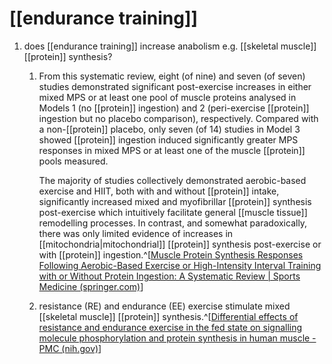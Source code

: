 # [[endurance training]]
1. does [[endurance training]] increase anabolism e.g. [[skeletal muscle]] [[protein]] synthesis?
	1. From this systematic review, eight (of nine) and seven (of seven) studies demonstrated significant post-exercise increases in either mixed MPS or at least one pool of muscle proteins analysed in Models 1 (no [[protein]] ingestion) and 2 (peri-exercise [[protein]] ingestion but no placebo comparison), respectively. Compared with a non-[[protein]] placebo, only seven (of 14) studies in Model 3 showed [[protein]] ingestion induced significantly greater MPS responses in mixed MPS or at least one of the muscle [[protein]] pools measured.
	   
	   The majority of studies collectively demonstrated aerobic-based exercise and HIIT, both with and without [[protein]] intake, significantly increased mixed and myofibrillar [[protein]] synthesis post-exercise which intuitively facilitate general [[muscle tissue]] remodelling processes. In contrast, and somewhat paradoxically, there was only limited evidence of increases in [[mitochondria|mitochondrial]] [[protein]] synthesis post-exercise or with [[protein]] ingestion.^[[Muscle Protein Synthesis Responses Following Aerobic-Based Exercise or High-Intensity Interval Training with or Without Protein Ingestion: A Systematic Review | Sports Medicine (springer.com)](https://link.springer.com/article/10.1007/s40279-022-01707-x)]
	2. resistance (RE) and endurance (EE) exercise stimulate mixed [[skeletal muscle]] [[protein]] synthesis.^[[Differential effects of resistance and endurance exercise in the fed state on signalling molecule phosphorylation and protein synthesis in human muscle - PMC (nih.gov)](https://www.ncbi.nlm.nih.gov/pmc/articles/PMC2538832/)]